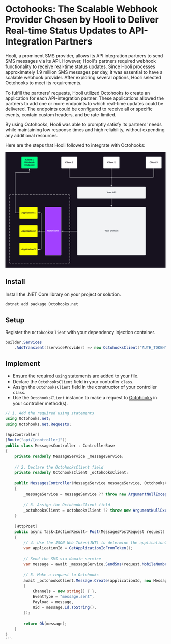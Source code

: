 # Octohooks: The Scalable Webhook Provider Chosen by Hooli to Deliver Real-time Status Updates to API-Integration Partners

Hooli, a prominent SMS provider, allows its API integration partners to send SMS messages via its API. However, Hooli's partners required webhook functionality to receive real-time status updates. Since Hooli processes approximately 1.9 million SMS messages per day, it was essential to have a scalable webhook provider. After exploring several options, Hooli selected Octohooks to meet its requirements.

To fulfill the partners' requests, Hooli utilized Octohooks to create an application for each API-integration partner. These applications allowed the partners to add one or more endpoints to which real-time updates could be delivered. The endpoints could be configured to receive all or specific events, contain custom headers, and be rate-limited.

By using Octohooks, Hooli was able to promptly satisfy its partners' needs while maintaining low response times and high reliability, without expending any additional resources.

Here are the steps that Hooli followed to integrate with Octohooks:

![Octohooks](../images/diagram.png)

## Install

Install the .NET Core library on your project or solution.

```bash
dotnet add package Octohooks.net
```

## Setup

Register the `OctohooksClient` with your dependency injection container.

```csharp
builder.Services
    .AddTransient((serviceProvider) => new OctohooksClient("AUTH_TOKEN"));
```

## Implement

* Ensure the required `using` statements are added to your file.
* Declare the `OctohooksClient` field in your controller `class`.
* Assign the `OctohooksClient` field in the constructor of your controller `class`.
* Use the `OctohooksClient` instance to make a request to [Octohooks](https://octohooks.com) in your controller method(s).

````csharp
// 1. Add the required using statements
using Octohooks.net;
using Octohooks.net.Requests;

[ApiController]
[Route("api/[controller]")]
public class MessagesController : ControllerBase
{
    private readonly MessageService _messageService;

    // 2. Declare the OctohooksClient field
    private readonly OctohooksClient _octohooksClient;

    public MessagesController(MessageService messageService, OctohooksClient octohooksClient)
    {
        _messageService = messageService ?? throw new ArgumentNullException(nameof(messageService));

        // 3. Assign the OctohooksClient field
        _octohooksClient = octohooksClient ?? throw new ArgumentNullException(nameof(octohooksClient));
    }

    [HttpPost]
    public async Task<IActionResult> Post(MessagesPostRequest request)
    {
        // 4. Use the JSON Web Token(JWT) to determine the applicationId associated to the client making the request
        var applicationId = GetApplicationIdFromToken();

        // Send the SMS via domain service
        var message = await _messageService.SendSms(request.MobileNumber, request.Body);

        // 5. Make a request to Octohooks
        await _octohooksClient.Message.Create(applicationId, new MessageRequest
        {
            Channels = new string[] { },
            EventType = "message.sent",
            Payload = message,
            Uid = message.Id.ToString(),
        });

        return Ok(message);
    }
}
```
